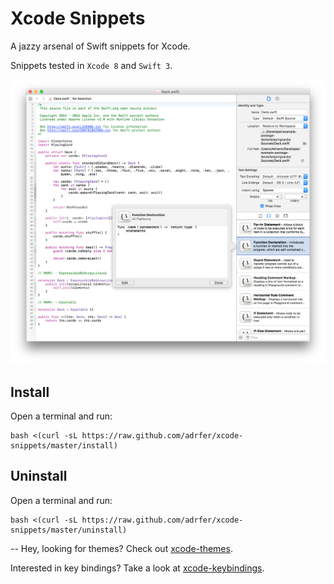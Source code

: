 # Xcode Snippets
A jazzy arsenal of Swift snippets for Xcode.

Snippets tested in `Xcode 8` and `Swift 3`.

![screenshot](https://raw.githubusercontent.com/adrfer/xcode-snippets/master/Screenshot.png)

## Install

Open a terminal and run:

    bash <(curl -sL https://raw.github.com/adrfer/xcode-snippets/master/install)

## Uninstall

Open a terminal and run:

    bash <(curl -sL https://raw.github.com/adrfer/xcode-snippets/master/uninstall)

--
Hey, looking for themes? Check out [xcode-themes](https://github.com/adrfer/xcode-themes).

Interested in key bindings? Take a look at [xcode-keybindings](https://github.com/adrfer/xcode-keybindings).

